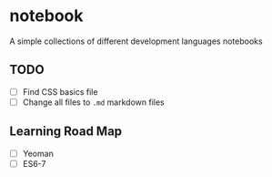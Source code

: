 # notebook

A simple collections of different development languages notebooks

## TODO

- [ ] Find CSS basics file
- [ ] Change all files to `.md` markdown files

## Learning Road Map

- [ ] Yeoman
- [ ] ES6-7
